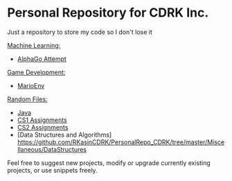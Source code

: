 # Personal Repository for CDRK Inc.
Just a repository to store my code so I don't lose it

[Machine Learning: ](https://github.com/RKasinCDRK/PersonalRepo/tree/master/MachineLearning)
  - [AlphaGo Attempt](https://github.com/RKasinCDRK/PersonalRepo/tree/master/MachineLearning/AlphaGoTwin)

[Game Development: ](https://github.com/RKasinCDRK/PersonalRepo/tree/master/GameDevelopment)
  - [MarioEnv](https://github.com/RKasinCDRK/PersonalRepo/tree/master/GameDevelopment/MarioEnv)
 
[Random Files: ](https://github.com/RKasinCDRK/PersonalRepo/tree/master/Miscellaneous)
  - [Java](https://github.com/RKasinCDRK/PersonalRepo/tree/master/Miscellaneous/Java)
  - [CS1 Assignments](https://github.com/RKasinCDRK/PersonalRepo/tree/master/Miscellaneous/Java/CS1)
  - [CS2 Assignments](https://github.com/RKasinCDRK/PersonalRepo/tree/master/Miscellaneous/Java/CS2)
  - [Data Structures and Algorithms] https://github.com/RKasinCDRK/PersonalRepo_CDRK/tree/master/Miscellaneous/DataStructures
 
 Feel free to suggest new projects, modify or upgrade currently existing projects, or use snippets freely.
